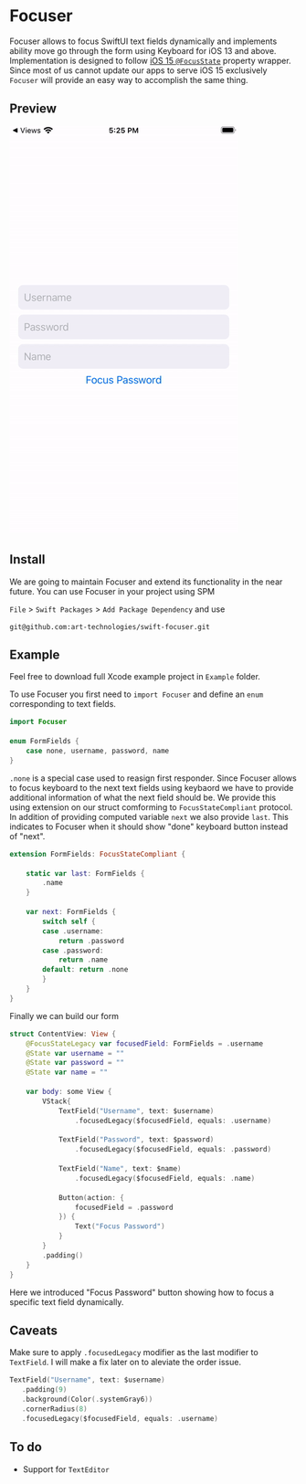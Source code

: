 # Focuser

Focuser allows to focus SwiftUI text fields dynamically and implements ability move go through the form using Keyboard for iOS 13 and above. Implementation is designed to follow [iOS 15 `@FocusState`](https://developer.apple.com/documentation/swiftui/focusstate) property wrapper. Since most of us cannot update our apps to serve iOS 15 exclusively `Focuser` will provide an easy way to accomplish the same thing.

## Preview

![Preview gif of Focuser](./public/preview.gif)

## Install

We are going to maintain Focuser and extend its functionality in the near future. You can use Focuser in your project using SPM

`File` > `Swift Packages` > `Add Package Dependency` and use

```
git@github.com:art-technologies/swift-focuser.git
```

## Example

Feel free to download full Xcode example project in `Example` folder.

To use Focuser you first need to `import Focuser` and define an `enum` corresponding to text fields.

```swift
import Focuser

enum FormFields {
    case none, username, password, name
}
```

`.none` is a special case used to reasign first responder. Since Focuser allows to focus keyboard to the next text fields using keybaord we have to provide additional information of what the next field should be. We provide this using extension on our struct comforming to `FocusStateCompliant` protocol. In addition of providing computed variable `next` we also provide `last`. This indicates to Focuser when it should show "done" keyboard button instead of "next".

```swift
extension FormFields: FocusStateCompliant {

    static var last: FormFields {
        .name
    }

    var next: FormFields {
        switch self {
        case .username:
            return .password
        case .password:
            return .name
        default: return .none
        }
    }
}
```

Finally we can build our form

```swift
struct ContentView: View {
    @FocusStateLegacy var focusedField: FormFields = .username
    @State var username = ""
    @State var password = ""
    @State var name = ""

    var body: some View {
        VStack{
            TextField("Username", text: $username)
                .focusedLegacy($focusedField, equals: .username)

            TextField("Password", text: $password)
                .focusedLegacy($focusedField, equals: .password)

            TextField("Name", text: $name)
                .focusedLegacy($focusedField, equals: .name)

            Button(action: {
                focusedField = .password
            }) {
                Text("Focus Password")
            }
        }
        .padding()
    }
}
```

Here we introduced "Focus Password" button showing how to focus a specific text field dynamically.

## Caveats

Make sure to apply `.focusedLegacy` modifier as the last modifier to `TextField`. I will make a fix later on to aleviate the order issue.

```swift
TextField("Username", text: $username)
   .padding(9)
   .background(Color(.systemGray6))
   .cornerRadius(8)
   .focusedLegacy($focusedField, equals: .username)
```

## To do

- Support for `TextEditor`
